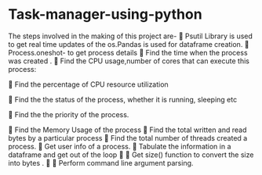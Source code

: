 # Task-manager-using-python
The steps involved in the making of this project are- 
	Psutil Library is used to get real time updates of the os.Pandas is used for dataframe creation. 
	Process.oneshot- to get process details 
	Find the time when the process was created . 
	Find the CPU usage,number of cores that can execute this process: 
 
	Find the percentage of CPU resource utilization  
 
	Find the the status of the process, whether it is running, sleeping etc 
 
	Find the the priority of the process. 
 
	Find the Memory Usage of the process 
	Find the total written and read bytes by a particular process  Find the total number of threads created a process. 
	Get user info of a process. 
	Tabulate the information in a dataframe and get out of the loop 
	 Get size() function to convert the size into bytes . 
	 Perform command line argument parsing. 
